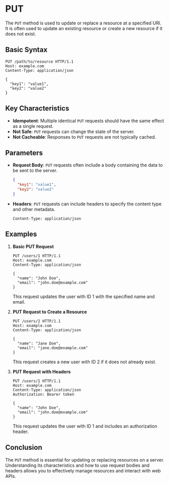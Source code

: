 # PUT

The `PUT` method is used to update or replace a resource at a specified URI. It is often used to update an existing resource or create a new resource if it does not exist.

## Basic Syntax
```http
PUT /path/to/resource HTTP/1.1
Host: example.com
Content-Type: application/json

{
  "key1": "value1",
  "key2": "value2"
}
```

## Key Characteristics
- **Idempotent**: Multiple identical `PUT` requests should have the same effect as a single request.
- **Not Safe**: `PUT` requests can change the state of the server.
- **Not Cacheable**: Responses to `PUT` requests are not typically cached.

## Parameters
- **Request Body**: `PUT` requests often include a body containing the data to be sent to the server.
  ```json
  {
    "key1": "value1",
    "key2": "value2"
  }
  ```
- **Headers**: `PUT` requests can include headers to specify the content type and other metadata.
  ```http
  Content-Type: application/json
  ```

## Examples

1. **Basic PUT Request**
   ```http
   PUT /users/1 HTTP/1.1
   Host: example.com
   Content-Type: application/json

   {
     "name": "John Doe",
     "email": "john.doe@example.com"
   }
   ```
   This request updates the user with ID 1 with the specified name and email.

2. **PUT Request to Create a Resource**
   ```http
   PUT /users/2 HTTP/1.1
   Host: example.com
   Content-Type: application/json

   {
     "name": "Jane Doe",
     "email": "jane.doe@example.com"
   }
   ```
   This request creates a new user with ID 2 if it does not already exist.

3. **PUT Request with Headers**
   ```http
   PUT /users/1 HTTP/1.1
   Host: example.com
   Content-Type: application/json
   Authorization: Bearer token

   {
     "name": "John Doe",
     "email": "john.doe@example.com"
   }
   ```
   This request updates the user with ID 1 and includes an authorization header.

## Conclusion
The `PUT` method is essential for updating or replacing resources on a server. Understanding its characteristics and how to use request bodies and headers allows you to effectively manage resources and interact with web APIs.